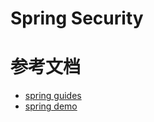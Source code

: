 # Spring Security

# 参考文档

- [spring guides](https://spring.io/guides/gs/securing-web/)
- [spring demo](https://github.com/spring-guides/gs-securing-web.git)